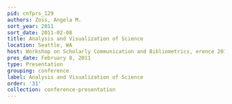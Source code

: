 ```yaml
---
pid: cnfprs_129
authors: Zoss, Angela M.
sort_year: 2011
sort_date: 2011-02-08
title: Analysis and Visualization of Science
location: Seattle, WA
host: Workshop on Scholarly Communication and Bibliometrics, erence 2011
pres_date: February 8, 2011
type: Presentation
grouping: conference
label: Analysis and Visualization of Science
order: '31'
collection: conference-presentation
---
```

